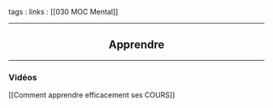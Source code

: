 tags : 
links : [[030 MOC Mental]]

****

<h2 style="text-align: center;"> Apprendre </h2>

****


### Vidéos

[[Comment apprendre efficacement ses COURS]]